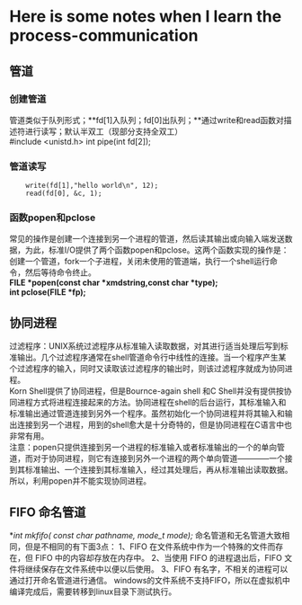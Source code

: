 # Here is some notes when I learn the process-communication

## 管道
### 创建管道
管道类似于队列形式；**fd[1]入队列；fd[0]出队列；**通过write和read函数对描述符进行读写；默认半双工（现部分支持全双工）<br>
        #include <unistd.h>
        int pipe(int fd[2]);
### 管道读写
        write(fd[1],"hello world\n", 12);
        read(fd[0], &c, 1);
### 函数popen和pclose
常见的操作是创建一个连接到另一个进程的管道，然后读其输出或向输入端发送数据，为此，标准I/O提供了两个函数popen和pclose。这两个函数实现的操作是：创建一个管道，fork一个子进程，关闭未使用的管道端，执行一个shell运行命令，然后等待命令终止。<br>
**FILE *popen(const char *xmdstring,const char *type);**<br>
**int pclose(FILE *fp);**<br>

## 协同进程
过滤程序：UNIX系统过滤程序从标准输入读取数据，对其进行适当处理后写到标准输出。几个过滤程序通常在shell管道命令行中线性的连接。当一个程序产生某个过滤程序的输入，同时又读取该过滤程序的输出时，则该过滤程序就成为协同进程。<br>
Korn Shell提供了协同进程，但是Bournce-again shell 和C Shell并没有提供按协同进程方式将进程连接起来的方法。协同进程在shell的后台运行，其标准输入和标准输出通过管道连接到另外一个程序。虽然初始化一个协同进程并将其输入和输出连接到另一个进程，用到的shell愈大是十分奇特的，但是协同进程在C语言中也非常有用。<br>
注意：popen只提供连接到另一个进程的标准输入或者标准输出的一个的单向管道，而对于协同进程，则它有连接到另外一个进程的两个单向管道————一个接到其标准输出、一个连接到其标准输入，经过其处理后，再从标准输出读取数据。所以，利用popen并不能实现协同进程。<br>

## FIFO 命名管道
**int mkfifo( const char *pathname, mode_t mode);**
命名管道和无名管道大致相同，但是不相同的有下面3点：
1、FIFO 在文件系统中作为一个特殊的文件而存在，但 FIFO 中的内容却存放在内存中。
2、当使用 FIFO 的进程退出后，FIFO 文件将继续保存在文件系统中以便以后使用。
3、FIFO 有名字，不相关的进程可以通过打开命名管道进行通信。
windows的文件系统不支持FIFO，所以在虚拟机中编译完成后，需要转移到linux目录下测试执行。